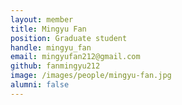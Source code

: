 ```yaml
---
layout: member
title: Mingyu Fan
position: Graduate student
handle: mingyu_fan
email: mingyufan212@gmail.com
github: fanmingyu212
image: /images/people/mingyu-fan.jpg
alumni: false
---
```

